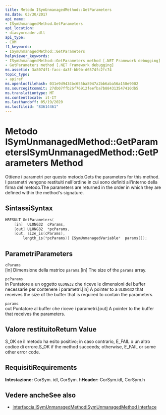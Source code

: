 ```yaml
---
title: Metodo ISymUnmanagedMethod::GetParameters
ms.date: 03/30/2017
api_name:
- ISymUnmanagedMethod.GetParameters
api_location:
- diasymreader.dll
api_type:
- COM
f1_keywords:
- ISymUnmanagedMethod::GetParameters
helpviewer_keywords:
- ISymUnmanagedMethod::GetParameters method [.NET Framework debugging]
- GetParameters method [.NET Framework debugging]
ms.assetid: 3a8074f1-facc-4a3f-bb9b-d6574fc2fc74
topic_type:
- apiref
ms.openlocfilehash: 031e9d9434bc655ba8947a2bb6aba56a150e9002
ms.sourcegitcommit: 27db07ffb26f76912feefba7b884313547410db5
ms.translationtype: MT
ms.contentlocale: it-IT
ms.lasthandoff: 05/19/2020
ms.locfileid: "83614461"
---
```

# <a name="isymunmanagedmethodgetparameters-method"></a><span data-ttu-id="a3708-102">Metodo ISymUnmanagedMethod::GetParameters</span><span class="sxs-lookup"><span data-stu-id="a3708-102">ISymUnmanagedMethod::GetParameters Method</span></span>
<span data-ttu-id="a3708-103">Ottiene i parametri per questo metodo.</span><span class="sxs-lookup"><span data-stu-id="a3708-103">Gets the parameters for this method.</span></span> <span data-ttu-id="a3708-104">I parametri vengono restituiti nell'ordine in cui sono definiti all'interno della firma del metodo.</span><span class="sxs-lookup"><span data-stu-id="a3708-104">The parameters are returned in the order in which they are defined within the method's signature.</span></span>  
  
## <a name="syntax"></a><span data-ttu-id="a3708-105">Sintassi</span><span class="sxs-lookup"><span data-stu-id="a3708-105">Syntax</span></span>  
  
```cpp  
HRESULT GetParameters(  
    [in]  ULONG32  cParams,  
    [out] ULONG32  *pcParams,  
    [out, size_is(cParams),  
        length_is(*pcParams)] ISymUnmanagedVariable*  params[]);  
```  
  
## <a name="parameters"></a><span data-ttu-id="a3708-106">Parametri</span><span class="sxs-lookup"><span data-stu-id="a3708-106">Parameters</span></span>  
 `cParams`  
 <span data-ttu-id="a3708-107">[in] Dimensione della matrice `params`.</span><span class="sxs-lookup"><span data-stu-id="a3708-107">[in] The size of the `params` array.</span></span>  
  
 `pcParams`  
 <span data-ttu-id="a3708-108">in Puntatore a un oggetto `ULONG32` che riceve le dimensioni del buffer necessarie per contenere i parametri.</span><span class="sxs-lookup"><span data-stu-id="a3708-108">[in] A pointer to a `ULONG32` that receives the size of the buffer that is required to contain the parameters.</span></span>  
  
 `params`  
 <span data-ttu-id="a3708-109">out Puntatore al buffer che riceve i parametri.</span><span class="sxs-lookup"><span data-stu-id="a3708-109">[out] A pointer to the buffer that receives the parameters.</span></span>  
  
## <a name="return-value"></a><span data-ttu-id="a3708-110">Valore restituito</span><span class="sxs-lookup"><span data-stu-id="a3708-110">Return Value</span></span>  
 <span data-ttu-id="a3708-111">S_OK se il metodo ha esito positivo; in caso contrario, E_FAIL o un altro codice di errore.</span><span class="sxs-lookup"><span data-stu-id="a3708-111">S_OK if the method succeeds; otherwise, E_FAIL or some other error code.</span></span>  
  
## <a name="requirements"></a><span data-ttu-id="a3708-112">Requisiti</span><span class="sxs-lookup"><span data-stu-id="a3708-112">Requirements</span></span>  
 <span data-ttu-id="a3708-113">**Intestazione:** CorSym. idl, CorSym. h</span><span class="sxs-lookup"><span data-stu-id="a3708-113">**Header:** CorSym.idl, CorSym.h</span></span>  
  
## <a name="see-also"></a><span data-ttu-id="a3708-114">Vedere anche</span><span class="sxs-lookup"><span data-stu-id="a3708-114">See also</span></span>

- [<span data-ttu-id="a3708-115">Interfaccia ISymUnmanagedMethod</span><span class="sxs-lookup"><span data-stu-id="a3708-115">ISymUnmanagedMethod Interface</span></span>](isymunmanagedmethod-interface.md)
